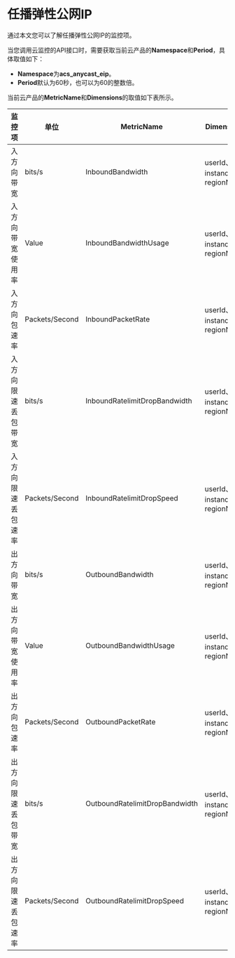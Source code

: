 # 任播弹性公网IP

通过本文您可以了解任播弹性公网IP的监控项。

当您调用云监控的API接口时，需要获取当前云产品的**Namespace**和**Period**，具体取值如下：

-   **Namespace**为**acs\_anycast\_eip**。
-   **Period**默认为60秒，也可以为60的整数倍。

当前云产品的**MetricName**和**Dimensions**的取值如下表所示。

|监控项|单位|MetricName|Dimensions|Statistics|
|---|--|----------|----------|----------|
|入方向带宽|bits/s|InboundBandwidth|userId、instanceId、regionNo|Value|
|入方向带宽使用率|Value|InboundBandwidthUsage|userId、instanceId、regionNo|Value|
|入方向包速率|Packets/Second|InboundPacketRate|userId、instanceId、regionNo|Value|
|入方向限速丢包带宽|bits/s|InboundRatelimitDropBandwidth|userId、instanceId、regionNo|Value|
|入方向限速丢包速率|Packets/Second|InboundRatelimitDropSpeed|userId、instanceId、regionNo|Value|
|出方向带宽|bits/s|OutboundBandwidth|userId、instanceId、regionNo|Value|
|出方向带宽使用率|Value|OutboundBandwidthUsage|userId、instanceId、regionNo|Value|
|出方向包速率|Packets/Second|OutboundPacketRate|userId、instanceId、regionNo|Value|
|出方向限速丢包带宽|bits/s|OutboundRatelimitDropBandwidth|userId、instanceId、regionNo|Value|
|出方向限速丢包速率|Packets/Second|OutboundRatelimitDropSpeed|userId、instanceId、regionNo|Value|

